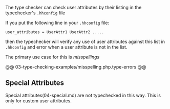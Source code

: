 The type checker can check user attributes by their listing in the typechecker's `.hhconfig` file

If you put the following line in your `.hhconfig` file:

```
user_attributes = UserAttr1 UserAttr2 .....
```

then the typechecker will verify any use of user attributes against this list in `.hhconfig` and error when a user attribute is not in the list. 

The primary use case for this is *misspellings*

@@ 03-type-checking-examples/misspelling.php.type-errors @@

## Special Attributes

Special attributes(04-special.md) are not typechecked in this way. This is only for custom user attributes.
